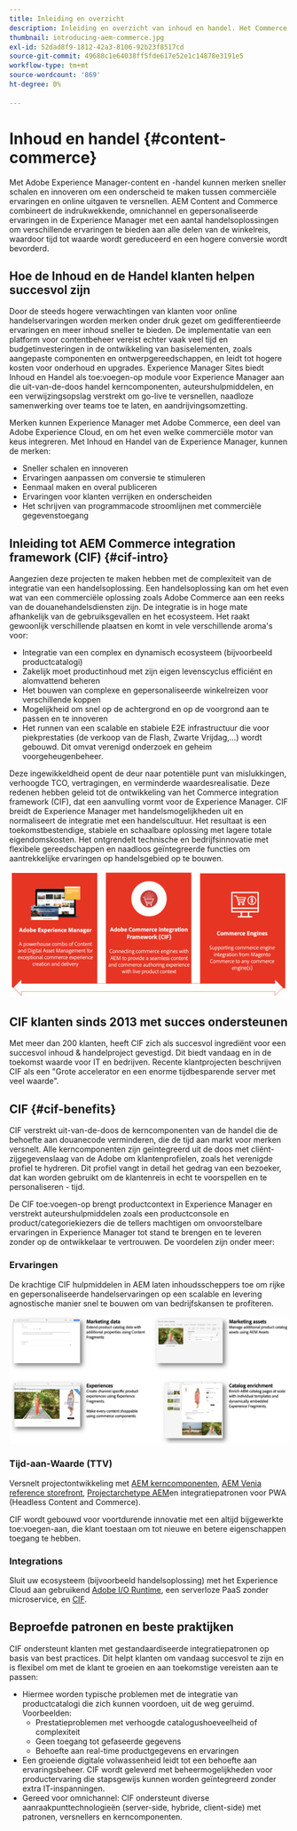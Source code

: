 ```yaml
---
title: Inleiding en overzicht
description: Inleiding en overzicht van inhoud en handel. Het Commerce integration framework van de Experience Manager (CIF) is het geadviseerde patroon van de Adobe om handelsdiensten van Adobe Commerce en andere derde handelsoplossingen met de Experience Cloud te integreren en uit te breiden.
thumbnail: introducing-aem-commerce.jpg
exl-id: 52dad8f9-1812-42a3-8106-92b23f8517cd
source-git-commit: 49688c1e64038ff5fde617e52e1c14878e3191e5
workflow-type: tm+mt
source-wordcount: '869'
ht-degree: 0%

---
```


# Inhoud en handel {#content-commerce}

Met Adobe Experience Manager-content en -handel kunnen merken sneller schalen en innoveren om een onderscheid te maken tussen commerciële ervaringen en online uitgaven te versnellen. AEM Content and Commerce combineert de indrukwekkende, omnichannel en gepersonaliseerde ervaringen in de Experience Manager met een aantal handelsoplossingen om verschillende ervaringen te bieden aan alle delen van de winkelreis, waardoor tijd tot waarde wordt gereduceerd en een hogere conversie wordt bevorderd.

## Hoe de Inhoud en de Handel klanten helpen succesvol zijn

Door de steeds hogere verwachtingen van klanten voor online handelservaringen worden merken onder druk gezet om gedifferentieerde ervaringen en meer inhoud sneller te bieden. De implementatie van een platform voor contentbeheer vereist echter vaak veel tijd en budgetinvesteringen in de ontwikkeling van basiselementen, zoals aangepaste componenten en ontwerpgereedschappen, en leidt tot hogere kosten voor onderhoud en upgrades. Experience Manager Sites biedt Inhoud en Handel als toe:voegen-op module voor Experience Manager aan die uit-van-de-doos handel kerncomponenten, auteurshulpmiddelen, en een verwijzingsopslag verstrekt om go-live te versnellen, naadloze samenwerking over teams toe te laten, en aandrijvingsomzetting.

Merken kunnen Experience Manager met Adobe Commerce, een deel van Adobe Experience Cloud, en om het even welke commerciële motor van keus integreren. Met Inhoud en Handel van de Experience Manager, kunnen de merken:

* Sneller schalen en innoveren
* Ervaringen aanpassen om conversie te stimuleren
* Eenmaal maken en overal publiceren
* Ervaringen voor klanten verrijken en onderscheiden
* Het schrijven van programmacode stroomlijnen met commerciële gegevenstoegang

## Inleiding tot AEM Commerce integration framework (CIF) {#cif-intro}

Aangezien deze projecten te maken hebben met de complexiteit van de integratie van een handelsoplossing. Een handelsoplossing kan om het even wat van een commerciële oplossing zoals Adobe Commerce aan een reeks van de douanehandelsdiensten zijn. De integratie is in hoge mate afhankelijk van de gebruiksgevallen en het ecosysteem. Het raakt gewoonlijk verschillende plaatsen en komt in vele verschillende aroma&#39;s voor:

* Integratie van een complex en dynamisch ecosysteem (bijvoorbeeld productcatalogi)
* Zakelijk moet productinhoud met zijn eigen levenscyclus efficiënt en alomvattend beheren
* Het bouwen van complexe en gepersonaliseerde winkelreizen voor verschillende koppen
* Mogelijkheid om snel op de achtergrond en op de voorgrond aan te passen en te innoveren
* Het runnen van een scalable en stabiele E2E infrastructuur die voor piekprestaties (de verkoop van de Flash, Zwarte Vrijdag,...) wordt gebouwd. Dit omvat verenigd onderzoek en geheim voorgeheugenbeheer.

Deze ingewikkeldheid opent de deur naar potentiële punt van mislukkingen, verhoogde TCO, vertragingen, en verminderde waardesrealisatie. Deze redenen hebben geleid tot de ontwikkeling van het Commerce integration framework (CIF), dat een aanvulling vormt voor de Experience Manager. CIF breidt de Experience Manager met handelsmogelijkheden uit en normaliseert de integratie met een handelscultuur. Het resultaat is een toekomstbestendige, stabiele en schaalbare oplossing met lagere totale eigendomskosten. Het ontgrendelt technische en bedrijfsinnovatie met flexibele gereedschappen en naadloos geïntegreerde functies om aantrekkelijke ervaringen op handelsgebied op te bouwen.

![CIF Elements](./assets/CIF/CIF_Overview.png)

## CIF klanten sinds 2013 met succes ondersteunen

Met meer dan 200 klanten, heeft CIF zich als succesvol ingrediënt voor een succesvol inhoud &amp; handelproject gevestigd. Dit biedt vandaag en in de toekomst waarde voor IT en bedrijven. Recente klantprojecten beschrijven CIF als een &quot;Grote accelerator en een enorme tijdbesparende server met veel waarde&quot;.

## CIF {#cif-benefits}

CIF verstrekt uit-van-de-doos de kerncomponenten van de handel die de behoefte aan douanecode verminderen, die de tijd aan markt voor merken versnelt. Alle kerncomponenten zijn geïntegreerd uit de doos met cliënt-zijgegevenslaag van de Adobe om klantenprofielen, zoals het verenigde profiel te hydreren. Dit profiel vangt in detail het gedrag van een bezoeker, dat kan worden gebruikt om de klantenreis in echt te voorspellen en te personaliseren - tijd.

De CIF toe:voegen-op brengt productcontext in Experience Manager en verstrekt auteurshulpmiddelen zoals een productconsole en product/categoriekiezers die de tellers machtigen om onvoorstelbare ervaringen in Experience Manager tot stand te brengen en te leveren zonder op de ontwikkelaar te vertrouwen. De voordelen zijn onder meer:

### Ervaringen

De krachtige CIF hulpmiddelen in AEM laten inhoudsscheppers toe om rijke en gepersonaliseerde handelservaringen op een scalable en levering agnostische manier snel te bouwen om van bedrijfskansen te profiteren.

![CIF Elements](./assets/CIF/CIF_Product_Experience_Management.png)

### Tijd-aan-Waarde (TTV)

Versnelt projectontwikkeling met [AEM kerncomponenten](https://www.aemcomponents.dev/), [AEM Venia reference storefront](https://github.com/adobe/aem-cif-guides-venia), [Projectarchetype AEM](https://experienceleague.adobe.com/docs/experience-manager-core-components/using/developing/archetype/overview.html)en integratiepatronen voor PWA (Headless Content and Commerce).

CIF wordt gebouwd voor voortdurende innovatie met een altijd bijgewerkte toe:voegen-aan, die klant toestaan om tot nieuwe en betere eigenschappen toegang te hebben.

### Integrations

Sluit uw ecosysteem (bijvoorbeeld handelsoplossing) met het Experience Cloud aan gebruikend  [Adobe I/O Runtime](https://www.adobe.io/apis/experienceplatform/runtime.html), een serverloze PaaS zonder microservice, en [CIF](https://github.com/adobe/commerce-cif-graphql-integration-reference).

## Beproefde patronen en beste praktijken

CIF ondersteunt klanten met gestandaardiseerde integratiepatronen op basis van best practices. Dit helpt klanten om vandaag succesvol te zijn en is flexibel om met de klant te groeien en aan toekomstige vereisten aan te passen:

* Hiermee worden typische problemen met de integratie van productcatalogi die zich kunnen voordoen, uit de weg geruimd. Voorbeelden:
   * Prestatieproblemen met verhoogde catalogushoeveelheid of complexiteit
   * Geen toegang tot gefaseerde gegevens
   * Behoefte aan real-time productgegevens en ervaringen
* Een groeiende digitale volwassenheid leidt tot een behoefte aan ervaringsbeheer. CIF wordt geleverd met beheermogelijkheden voor productervaring die stapsgewijs kunnen worden geïntegreerd zonder extra IT-inspanningen.
* Gereed voor omnichannel: CIF ondersteunt diverse aanraakpunttechnologieën (server-side, hybride, client-side) met patronen, versnellers en kerncomponenten.
